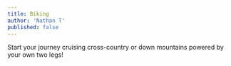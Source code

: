 ```yaml
---
title: Biking
author: 'Nathan T'
published: false
---
```


Start your journey cruising cross-country or down mountains powered by your own two legs!